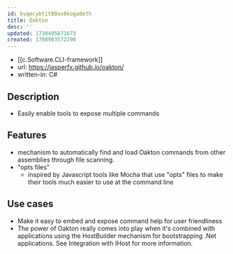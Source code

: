 ```yaml
---
id: bvqecybtit80as0koga8eth
title: Oakton
desc: ''
updated: 1730495671673
created: 1708903572290
---
```


- [[c.Software.CLI-framework]]
- url: https://jasperfx.github.io/oakton/
- written-in: C#

## Description

- Easily enable tools to expose multiple commands

## Features

- mechanism to automatically find and load Oakton commands from other assemblies through file scanning.
- "opts files"
  - inspired by Javascript tools like Mocha that use "opts" files to make their tools much easier to use at the command line

## Use cases

- Make it easy to embed and expose command help for user friendliness
- The power of Oakton really comes into play when it's combined with applications using the HostBuilder mechanism for bootstrapping .Net applications. See Integration with IHost for more information.

